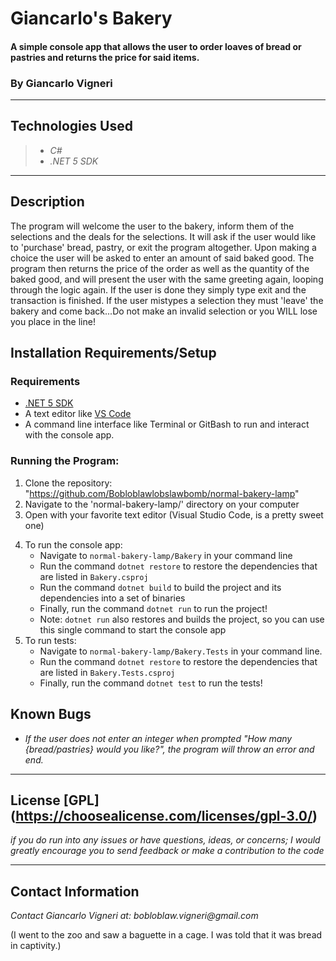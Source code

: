 # Giancarlo's Bakery

#### A simple console app that allows the user to order loaves of bread or pastries and returns the price for said items. 
### By Giancarlo Vigneri
---
## Technologies Used

>* _C#_
>* _.NET 5 SDK_

---
## Description 
The program will welcome the user to the bakery, inform them of the selections and the deals for the selections. It will ask if the user would like to 'purchase' bread, pastry, or exit the program altogether. Upon making a choice the user will be asked to enter an amount of said baked good. The program then returns the price of the order as well as the quantity of the baked good, and will present the user with the same greeting again, looping through the logic again. If the user is done they simply type exit and the transaction is finished. If the user mistypes a selection they must 'leave' the bakery and come back...Do not make an invalid selection or you WILL lose you place in the line!

## Installation Requirements/Setup

### Requirements

- [.NET 5 SDK](https://dotnet.microsoft.com/download/dotnet/5.0)
- A text editor like [VS Code](https://code.visualstudio.com/)
- A command line interface like Terminal or GitBash to run and interact with the console app.

### Running the Program:
1) Clone the repository: "https://github.com/Bobloblawlobslawbomb/normal-bakery-lamp"
2) Navigate to the 'normal-bakery-lamp/' directory on your computer
3) Open with your favorite text editor (Visual Studio Code, is a pretty sweet one)
4. To run the console app:
   - Navigate to `normal-bakery-lamp/Bakery` in your command line
   - Run the command `dotnet restore` to restore the dependencies that are listed in `Bakery.csproj`
   - Run the command `dotnet build` to build the project and its dependencies into a set of binaries
   - Finally, run the command `dotnet run` to run the project!
   - Note: `dotnet run` also restores and builds the project, so you can use this single command to start the console app
5. To run tests:
   - Navigate to `normal-bakery-lamp/Bakery.Tests` in your command line.
   - Run the command `dotnet restore` to restore the dependencies that are listed in `Bakery.Tests.csproj`
   - Finally, run the command `dotnet test` to run the tests!

## Known Bugs

* _If the user does not enter an integer when prompted "How many {bread/pastries} would you like?", the program will throw an error and end._
---

## License [GPL] (https://choosealicense.com/licenses/gpl-3.0/)
_if you do run into any issues or have questions, ideas, or concerns; I would greatly encourage you to send feedback or make a contribution to the code_

---

## Contact Information
_Contact Giancarlo Vigneri at: bobloblaw.vigneri@gmail.com_ 

(I went to the zoo and saw a baguette in a cage. I was told that it was bread in captivity.)